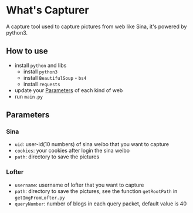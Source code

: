 # What's Capturer

A capture tool used to capture pictures from web like Sina, it's powered by python3.

## How to use

- install `python` and libs
  - install `python3`
  - install `BeautifulSoup` - `bs4`
  - install `requests`
- update your [Parameters](#parameters) of each kind of web
- run `main.py`

## Parameters

### Sina

- `uid`: user-id(10 numbers) of sina weibo that you want to capture
- `cookies`: your cookies after login the sina weibo
- `path`: directory to save the pictures

### Lofter

- `username`: username of lofter that you want to capture
- `path`: directory to save the pictures, see the function `getRootPath` in `getImgFromLofter.py`
- `queryNumber`: number of blogs in each query packet, default value is 40